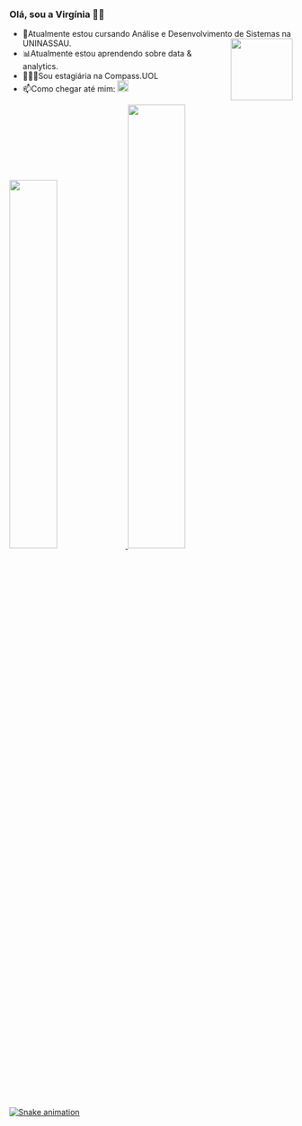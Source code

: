 ### Olá, sou a Virgínia 🌹🌈


- 📖Atualmente estou cursando Análise e Desenvolvimento de Sistemas na UNINASSAU. <img align="right" src="https://media.tenor.com/oNcLtpowoc4AAAAC/lentes-anime.gif" height="110px" width="110px"> 
- 📊Atualmente estou aprendendo sobre data & analytics.
- 👩🏼‍💻Sou estagiária na Compass.UOL  
- 📫Como chegar até mim: 
  <a href="mailto:virginiaroseurr@gmail.com">
  <img src="https://img.shields.io/badge/-Gmail-%23333?style=for-the-badge&logo=gmail&logoColor=white" height="20px">
  </a>
  
<div>
  <a href="https://github.com/VirginiaRoseur">
    
  <img width="41%" src="https://github-readme-stats.vercel.app/api?username=VirginiaRoseur&show_icons=true&theme=radical&include_all_commits=true&count_private=true">
  <img width="45%" src="https://github-readme-stats.vercel.app/api/top-langs/?username=VirginiaRoseur&layout=compact&langs_count=16&theme=radical"/>
  
 </div>
 
 ##
![Snake animation](https://github.com/VirginiaRoseur/VirginiaRoseur/blob/main/.github/workflows/dist/github-contribution-grid-snake.svg)
